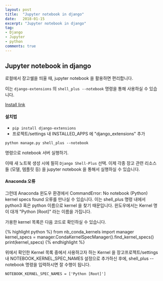```yaml
---
layout: post
title:  "Jupyter notebook in django"
date:   2018-01-15
excerpt: "Jupyter notebook in django"
tag:
- Django
- Jupyter
- python
comments: true
---
```



## Jupyter notebook in django


로컬에서 장고쉘을 띄울 때, jupyter notebook 을 활용하면 편리합니다.

이는 `django-extensions` 의 `shell_plus --notebook` 명령을 통해 사용하실 수 있습니다.

[Install link](https://django-extensions.readthedocs.io/en/latest/)


#### 설치법
- `pip install django-extensions`
- 프로젝트/settings 내 INSTALLED_APPS 에 "django_extensions" 추가

```
python manage.py shell_plus --notebook
```

명령으로 notebook 서버 실행하기. 


이때 새 노트북 생성 시에 필히 `Django Shell-Plus` 선택.
이제 각종 장고 관련 리소스들 (모델, 템플릿 등) 을 jupyter notebook 을 통해서 실행하실 수 있습니다.


#### Anaconda 오류
그런데 Anaconda 윈도우 환경에서 CommandError: No notebook (Python) kernel specs found 오류를 만나실 수 있습니다. 이는 shell_plus 명령 내에서 python3 혹은 python 이름으로 kernel 을 찾기 때문입니다. 윈도우에서는 Kernel 명이 대개 "Python [Root]" 라는 이름을 가집니다.


가용한 kernel 목록은 다음 코드로 확인하실 수 있습니다.

{% highlight python %}
from nb_conda_kernels import manager
kernel_specs = manager.CondaKernelSpecManager().find_kernel_specs()
print(kernel_specs)
{% endhighlight %}

위에서 확인한 Kernel 목록 중에서 사용하고자 하는 Kernel 을 장고프로젝트/settings 내 NOTEBOOK_KERNEL_SPEC_NAMES 설정으로 추가하신 후에, shell_plus --notebook 명령을 입력하시면 잘 수행이 됩니다.

```
NOTEBOOK_KERNEL_SPEC_NAMES = ['Python [Root]']
```


